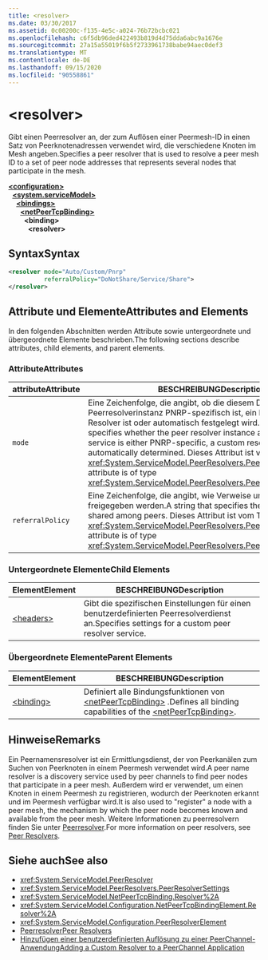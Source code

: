 ```yaml
---
title: <resolver>
ms.date: 03/30/2017
ms.assetid: 0c00200c-f135-4e5c-a024-76b72bcbc021
ms.openlocfilehash: c6f5db96ded422493b819d4d75dda6abc9a1676e
ms.sourcegitcommit: 27a15a55019f6b5f2733961738babe94aec0def3
ms.translationtype: MT
ms.contentlocale: de-DE
ms.lasthandoff: 09/15/2020
ms.locfileid: "90558861"
---
```

# \<resolver>
<span data-ttu-id="1f164-101">Gibt einen Peerresolver an, der zum Auflösen einer Peermesh-ID in einen Satz von Peerknotenadressen verwendet wird, die verschiedene Knoten im Mesh angeben.</span><span class="sxs-lookup"><span data-stu-id="1f164-101">Specifies a peer resolver that is used to resolve a peer mesh ID to a set of peer node addresses that represents several nodes that participate in the mesh.</span></span>  
  
[**\<configuration>**](../configuration-element.md)\
&nbsp;&nbsp;[**\<system.serviceModel>**](system-servicemodel.md)\
&nbsp;&nbsp;&nbsp;&nbsp;[**\<bindings>**](bindings.md)\
&nbsp;&nbsp;&nbsp;&nbsp;&nbsp;&nbsp;[**\<netPeerTcpBinding>**](netpeertcpbinding.md)\
&nbsp;&nbsp;&nbsp;&nbsp;&nbsp;&nbsp;&nbsp;&nbsp;**\<binding>**\
&nbsp;&nbsp;&nbsp;&nbsp;&nbsp;&nbsp;&nbsp;&nbsp;&nbsp;&nbsp;**\<resolver>**  
  
## <a name="syntax"></a><span data-ttu-id="1f164-102">Syntax</span><span class="sxs-lookup"><span data-stu-id="1f164-102">Syntax</span></span>  
  
```xml  
<resolver mode="Auto/Custom/Pnrp"
          referralPolicy="DoNotShare/Service/Share">
</resolver>
```  
  
## <a name="attributes-and-elements"></a><span data-ttu-id="1f164-103">Attribute und Elemente</span><span class="sxs-lookup"><span data-stu-id="1f164-103">Attributes and Elements</span></span>  
 <span data-ttu-id="1f164-104">In den folgenden Abschnitten werden Attribute sowie untergeordnete und übergeordnete Elemente beschrieben.</span><span class="sxs-lookup"><span data-stu-id="1f164-104">The following sections describe attributes, child elements, and parent elements.</span></span>  
  
### <a name="attributes"></a><span data-ttu-id="1f164-105">Attribute</span><span class="sxs-lookup"><span data-stu-id="1f164-105">Attributes</span></span>  
  
|<span data-ttu-id="1f164-106">attribute</span><span class="sxs-lookup"><span data-stu-id="1f164-106">Attribute</span></span>|<span data-ttu-id="1f164-107">BESCHREIBUNG</span><span class="sxs-lookup"><span data-stu-id="1f164-107">Description</span></span>|  
|---------------|-----------------|  
|`mode`|<span data-ttu-id="1f164-108">Eine Zeichenfolge, die angibt, ob die diesem Dienst zugeordnete Peerresolverinstanz PNRP-spezifisch ist, ein benutzerdefinierter Resolver ist oder automatisch festgelegt wird.</span><span class="sxs-lookup"><span data-stu-id="1f164-108">A string that specifies whether the peer resolver instance associated with this service is either PNRP-specific, a custom resolver, or automatically determined.</span></span> <span data-ttu-id="1f164-109">Dieses Attribut ist vom Typ <xref:System.ServiceModel.PeerResolvers.PeerResolverMode>.</span><span class="sxs-lookup"><span data-stu-id="1f164-109">This attribute is of type <xref:System.ServiceModel.PeerResolvers.PeerResolverMode>.</span></span>|  
|`referralPolicy`|<span data-ttu-id="1f164-110">Eine Zeichenfolge, die angibt, wie Verweise unter Peers freigegeben werden.</span><span class="sxs-lookup"><span data-stu-id="1f164-110">A string that specifies the way referrals are shared among peers.</span></span> <span data-ttu-id="1f164-111">Dieses Attribut ist vom Typ <xref:System.ServiceModel.PeerResolvers.PeerReferralPolicy>.</span><span class="sxs-lookup"><span data-stu-id="1f164-111">This attribute is of type <xref:System.ServiceModel.PeerResolvers.PeerReferralPolicy>.</span></span>|  
  
### <a name="child-elements"></a><span data-ttu-id="1f164-112">Untergeordnete Elemente</span><span class="sxs-lookup"><span data-stu-id="1f164-112">Child Elements</span></span>  
  
|<span data-ttu-id="1f164-113">Element</span><span class="sxs-lookup"><span data-stu-id="1f164-113">Element</span></span>|<span data-ttu-id="1f164-114">BESCHREIBUNG</span><span class="sxs-lookup"><span data-stu-id="1f164-114">Description</span></span>|  
|-------------|-----------------|  
|[\<headers>](headers.md)|<span data-ttu-id="1f164-115">Gibt die spezifischen Einstellungen für einen benutzerdefinierten Peerresolverdienst an.</span><span class="sxs-lookup"><span data-stu-id="1f164-115">Specifies settings for a custom peer resolver service.</span></span>|  
  
### <a name="parent-elements"></a><span data-ttu-id="1f164-116">Übergeordnete Elemente</span><span class="sxs-lookup"><span data-stu-id="1f164-116">Parent Elements</span></span>  
  
|<span data-ttu-id="1f164-117">Element</span><span class="sxs-lookup"><span data-stu-id="1f164-117">Element</span></span>|<span data-ttu-id="1f164-118">BESCHREIBUNG</span><span class="sxs-lookup"><span data-stu-id="1f164-118">Description</span></span>|  
|-------------|-----------------|  
|[\<binding>](bindings.md)|<span data-ttu-id="1f164-119">Definiert alle Bindungsfunktionen von [\<netPeerTcpBinding>](netpeertcpbinding.md) .</span><span class="sxs-lookup"><span data-stu-id="1f164-119">Defines all binding capabilities of the [\<netPeerTcpBinding>](netpeertcpbinding.md).</span></span>|  
  
## <a name="remarks"></a><span data-ttu-id="1f164-120">Hinweise</span><span class="sxs-lookup"><span data-stu-id="1f164-120">Remarks</span></span>  
 <span data-ttu-id="1f164-121">Ein Peernamensresolver ist ein Ermittlungsdienst, der von Peerkanälen zum Suchen von Peerknoten in einem Peermesh verwendet wird.</span><span class="sxs-lookup"><span data-stu-id="1f164-121">A peer name resolver is a discovery service used by peer channels to find peer nodes that participate in a peer mesh.</span></span> <span data-ttu-id="1f164-122">Außerdem wird er verwendet, um einen Knoten in einem Peermesh zu registrieren, wodurch der Peerknoten erkannt und im Peermesh verfügbar wird.</span><span class="sxs-lookup"><span data-stu-id="1f164-122">It is also used to "register" a node with a peer mesh, the mechanism by which the peer node becomes known and available from the peer mesh.</span></span> <span data-ttu-id="1f164-123">Weitere Informationen zu peerresolvern finden Sie unter [Peerresolver](../../../wcf/feature-details/peer-resolvers.md).</span><span class="sxs-lookup"><span data-stu-id="1f164-123">For more information on peer resolvers, see [Peer Resolvers](../../../wcf/feature-details/peer-resolvers.md).</span></span>  
  
## <a name="see-also"></a><span data-ttu-id="1f164-124">Siehe auch</span><span class="sxs-lookup"><span data-stu-id="1f164-124">See also</span></span>

- <xref:System.ServiceModel.PeerResolver>
- <xref:System.ServiceModel.PeerResolvers.PeerResolverSettings>
- <xref:System.ServiceModel.NetPeerTcpBinding.Resolver%2A>
- <xref:System.ServiceModel.Configuration.NetPeerTcpBindingElement.Resolver%2A>
- <xref:System.ServiceModel.Configuration.PeerResolverElement>
- [<span data-ttu-id="1f164-125">Peerresolver</span><span class="sxs-lookup"><span data-stu-id="1f164-125">Peer Resolvers</span></span>](../../../wcf/feature-details/peer-resolvers.md)
- <span data-ttu-id="1f164-126">[Hinzufügen einer benutzerdefinierten Auflösung zu einer PeerChannel-Anwendung](/previous-versions/ms730105(v=vs.90))</span><span class="sxs-lookup"><span data-stu-id="1f164-126">[Adding a Custom Resolver to a PeerChannel Application](/previous-versions/ms730105(v=vs.90))</span></span>
